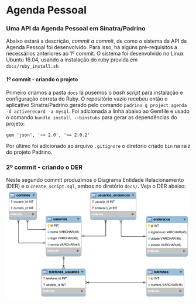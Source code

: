 # Agenda Pessoal

### Uma API da Agenda Pessoal em Sinatra/Padrino
Abaixo estará a descrição, _commit a commit_, de como o sistema da API da Agenda Pessoal foi desenvolvido. Para isso, há alguns pré-requisitos a necessários anteriores ao 1º commit. O sistema foi desenvolvido no Linux Ubuntu 16.04, usando a instalação do ruby provida em `docs/ruby_install.sh`

#### 1º commit - criando o projeto
Primeiro criamos a pasta `docs` lá pusemos o *bash script* para instalação e configuração correta do Ruby. O repositório vazio recebeu então o aplicativo Sinatra/Padrino gerado pelo comando `padrino g project agenda -d activerecord -a mysql`. Foi adicionada a linha abaixo ao Gemfile e usado o comando `bundle install --binstubs` para gerar as dependências do projeto:

    gem 'json', '~> 2.0', '>= 2.0.2'

Por último foi adicionado ao arquivo `.gitignore` o diretório criado `bin` na raiz do projeto Padrino.

### 2º commit - criando o DER
Neste segundo commit produzimos o Diagrama Entidade Relacionamento (DER) e o `create_script.sql`, ambos no diretório `docs/`. Veja o DER abaixo: 
![DER][DER]

[DER]: https://github.com/abmBispo/agenda-sinatra-padrino/raw/master/docs/DER.png "DER"
